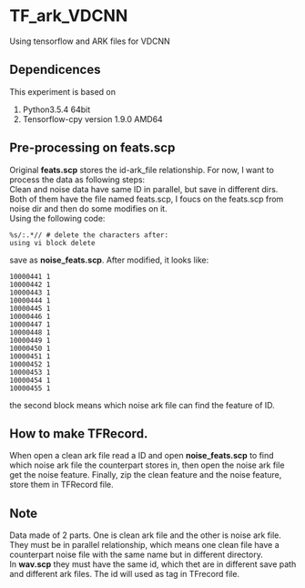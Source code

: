 # TF_ark_VDCNN
Using tensorflow and ARK files for VDCNN 

## Dependicences
This experiment is based on
1. Python3.5.4 64bit
2. Tensorflow-cpy version 1.9.0 AMD64

## Pre-processing on feats.scp
Original **feats.scp** stores the id-ark_file relationship. For now, I want to process the data as following steps:  
Clean and noise data have same ID in parallel, but save in different dirs. Both of them have the file named feats.scp, I foucs on the feats.scp from noise dir and then do some modifies on it.  
Using the following code:
```
%s/:.*// # delete the characters after:
using vi block delete
```
save as **noise_feats.scp**. After modified, it looks like:
```
10000441 1
10000442 1
10000443 1
10000444 1
10000445 1
10000446 1
10000447 1
10000448 1
10000449 1
10000450 1
10000451 1
10000452 1
10000453 1
10000454 1
10000455 1
```
the second block means which noise ark file can find the feature of ID.  

## How to make TFRecord.
When open a clean ark file read a ID and open **noise_feats.scp** to find which noise ark file the counterpart stores in, then open the noise ark file get the noise feature. Finally, zip the clean feature and the noise feature, store them in TFRecord file.

## Note
Data made of 2 parts. One is clean ark file and the other is noise ark file. They must be in parallel relationship, which means one clean file have a counterpart noise file with the same name but in different directory.  
In **wav.scp** they must have the same id, which thet are in different save path and different ark files. The id will used as tag in TFrecord file.